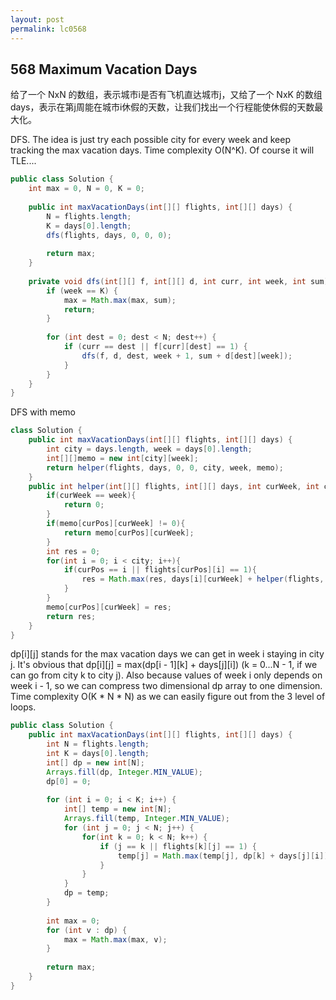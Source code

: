 ```yaml
---
layout: post
permalink: lc0568 
---
```


## 568 Maximum Vacation Days

给了一个 NxN 的数组，表示城市i是否有飞机直达城市j，又给了一个 NxK 的数组days，表示在第j周能在城市i休假的天数，让我们找出一个行程能使休假的天数最大化。

DFS. The idea is just try each possible city for every week and keep tracking the max vacation days. Time complexity O(N^K). Of course it will TLE....

```java
public class Solution {
    int max = 0, N = 0, K = 0;
    
    public int maxVacationDays(int[][] flights, int[][] days) {
        N = flights.length;
        K = days[0].length;
        dfs(flights, days, 0, 0, 0);
        
        return max;
    }
    
    private void dfs(int[][] f, int[][] d, int curr, int week, int sum) {
        if (week == K) {
            max = Math.max(max, sum);
            return;
        }
        
        for (int dest = 0; dest < N; dest++) {
            if (curr == dest || f[curr][dest] == 1) {
                dfs(f, d, dest, week + 1, sum + d[dest][week]);
            }
        }
    }
}
```

DFS with memo
```java
class Solution {
    public int maxVacationDays(int[][] flights, int[][] days) {
        int city = days.length, week = days[0].length;
        int[][]memo = new int[city][week];
        return helper(flights, days, 0, 0, city, week, memo);
    }
    public int helper(int[][] flights, int[][] days, int curWeek, int curPos,int city, int week, int[][] memo){
        if(curWeek == week){
            return 0;
        }
        if(memo[curPos][curWeek] != 0){
            return memo[curPos][curWeek];
        }
        int res = 0;
        for(int i = 0; i < city; i++){
            if(curPos == i || flights[curPos][i] == 1){
                res = Math.max(res, days[i][curWeek] + helper(flights, days, curWeek + 1, i, city, week, memo));
            }
        }
        memo[curPos][curWeek] = res;
        return res;
    }
}
```

dp[i][j] stands for the max vacation days we can get in week i staying in city j. It's obvious that dp[i][j] = max(dp[i - 1][k] + days[j][i]) (k = 0...N - 1, if we can go from city k to city j). Also because values of week i only depends on week i - 1, so we can compress two dimensional dp array to one dimension. Time complexity O(K * N * N) as we can easily figure out from the 3 level of loops.

```java
public class Solution {
    public int maxVacationDays(int[][] flights, int[][] days) {
        int N = flights.length;
        int K = days[0].length;
        int[] dp = new int[N];
        Arrays.fill(dp, Integer.MIN_VALUE);
        dp[0] = 0;
        
        for (int i = 0; i < K; i++) {
            int[] temp = new int[N];
            Arrays.fill(temp, Integer.MIN_VALUE);
            for (int j = 0; j < N; j++) {
                for(int k = 0; k < N; k++) {
                    if (j == k || flights[k][j] == 1) {
                        temp[j] = Math.max(temp[j], dp[k] + days[j][i]);
                    }
                }
            }
            dp = temp;
        }
        
        int max = 0;
        for (int v : dp) {
            max = Math.max(max, v);
        }
        
        return max;
    }
}
```


